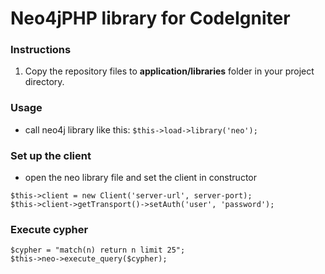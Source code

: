# Neo4jPHP library for CodeIgniter

### Instructions

1. Copy the repository files to **application/libraries** folder in your project directory.

### Usage 
* call neo4j library like this: `$this->load->library('neo');`

### Set up the client
* open the neo library file and set the client in constructor

`$this->client = new Client('server-url', server-port);`  
`$this->client->getTransport()->setAuth('user', 'password');`

### Execute cypher
`$cypher = "match(n) return n limit 25";`  
`$this->neo->execute_query($cypher);`
